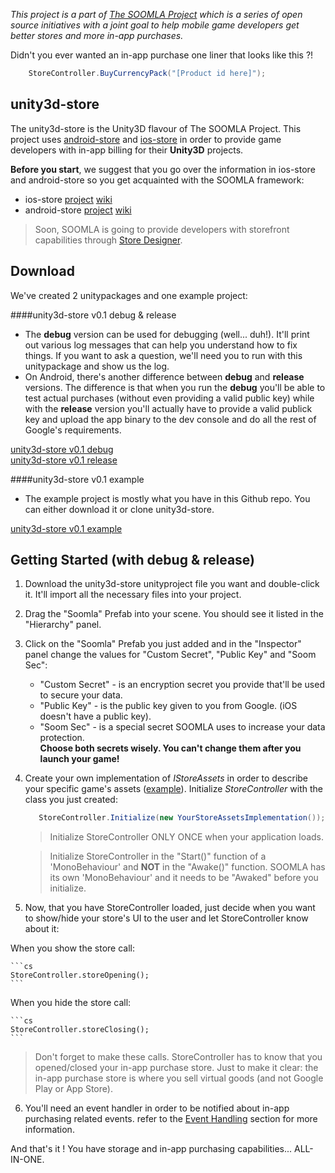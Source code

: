 *This project is a part of [The SOOMLA Project](http://project.soom.la) which is a series of open source initiatives with a joint goal to help mobile game developers get better stores and more in-app purchases.*

Didn't you ever wanted an in-app purchase one liner that looks like this ?!

```cs
    StoreController.BuyCurrencyPack("[Product id here]");
```

unity3d-store
---
The unity3d-store is the Unity3D flavour of The SOOMLA Project. This project uses [android-store](https://github.com/soomla/android-store) and [ios-store](https://github.com/soomla/ios-store) in order to provide game developers with in-app billing for their **Unity3D** projects.
    
**Before you start**, we suggest that you go over the information in ios-store and android-store so you get acquainted with the SOOMLA framework:
- ios-store [project](https://github.com/soomla/ios-store) [wiki](https://github.com/soomla/ios-store/wiki)
- android-store [project](https://github.com/soomla/android-store) [wiki](https://github.com/soomla/android-store/wiki)

>Soon, SOOMLA is going to provide developers with storefront capabilities through [Store Designer](designer.soom.la).

Download
---

We've created 2 unitypackages and one example project:

####unity3d-store v0.1 debug & release

- The **debug** version can be used for debugging (well... duh!). It'll print out various log messages that can help you understand how to fix things. If you want to ask a question, we'll need you to run with this unitypackage and show us the log.  
- On Android, there's another difference between **debug** and **release** versions. The difference is that when you run the **debug** you'll be able to test actual purchases (without even providing a valid public key) while with the **release** version you'll actually have to provide a valid publick key and upload the app binary to the dev console and do all the rest of Google's requirements.

[unity3d-store v0.1 debug](http://dl.dropbox.com/u/88939562/unity3d/soomla-unity3d-store_debug-v0.1.unitypackage)  
[unity3d-store v0.1 release](http://dl.dropbox.com/u/88939562/unity3d/soomla-unity3d-store_release-v0.1.unitypackage)

####unity3d-store v0.1 example

- The example project is mostly what you have in this Github repo. You can either download it or clone unity3d-store.

[unity3d-store v0.1 example](http://dl.dropbox.com/u/88939562/unity3d/soomla-unity3d-store_example-v0.1.zip)

Getting Started (with debug & release)
---

1. Download the unity3d-store unityproject file you want and double-click it. It'll import all the necessary files into your project.
2. Drag the "Soomla" Prefab into your scene. You should see it listed in the "Hierarchy" panel.
3. Click on the "Soomla" Prefab you just added and in the "Inspector" panel change the values for "Custom Secret", "Public Key" and "Soom Sec":
    - "Custom Secret" - is an encryption secret you provide that'll be used to secure your data.
    - "Public Key" - is the public key given to you from Google. (iOS doesn't have a public key).
    - "Soom Sec" - is a special secret SOOMLA uses to increase your data protection.  
    **Choose both secrets wisely. You can't change them after you launch your game!**
4. Create your own implementation of _IStoreAssets_ in order to describe your specific game's assets ([example](https://github.com/soomla/unity3d-store/blob/master/src/Assets/Soomla/Code/MuffinRushAssets.cs)). Initialize _StoreController_ with the class you just created:

    ```cs
       StoreController.Initialize(new YourStoreAssetsImplementation());
    ```
    
    > Initialize StoreController ONLY ONCE when your application loads.
    
    > Initialize StoreController in the "Start()" function of a 'MonoBehaviour' and **NOT** in the "Awake()" function. SOOMLA has its own 'MonoBehaviour' and it needs to be "Awaked" before you initialize.

5. Now, that you have StoreController loaded, just decide when you want to show/hide your store's UI to the user and let StoreController know about it:

  When you show the store call:

    ```cs
    StoreController.storeOpening();
    ```

  When you hide the store call:

    ```cs
    StoreController.storeClosing();
    ```
    
> Don't forget to make these calls. StoreController has to know that you opened/closed your in-app purchase store. Just to make it clear: the in-app purchase store is where you sell virtual goods (and not Google Play or App Store).

6. You'll need an event handler in order to be notified about in-app purchasing related events. refer to the [Event Handling]() section for more information.

And that's it ! You have storage and in-app purchasing capabilities... ALL-IN-ONE.


